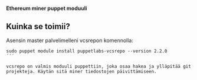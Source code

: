 #### Ethereum miner puppet moduuli

## Kuinka se toimii?

Asensin master palvelimelleni vcsrepon komennolla:
```
sudo puppet module install puppetlabs-vcsrepo --version 2.2.0
´´´

vcsrepo on valmis moduuli puppettiin, joka osaa hakea ja ylläpitää git projekteja. Käytän sitä miner tiedostojen päivittämiseen.


